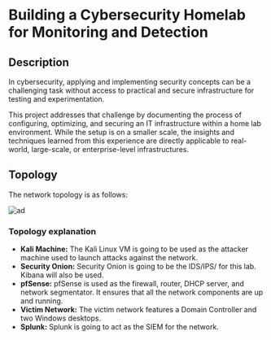 # Building a Cybersecurity Homelab for Monitoring and Detection
## Description
In cybersecurity, applying and implementing security concepts can be a challenging task without access to practical and secure infrastructure for testing and experimentation.

This project addresses that challenge by documenting the process of configuring, optimizing, and securing an IT infrastructure within a home lab environment. While the setup is on a smaller scale, the insights and techniques learned from this experience are directly applicable to real-world, large-scale, or enterprise-level infrastructures.

## Topology
The network topology is as follows:

![ad](https://static.wixstatic.com/media/1f97f7_c3819a585fb44cc896e93c99d512ba1a~mv2.jpg/v1/fill/w_740,h_496,al_c,q_90/1f97f7_c3819a585fb44cc896e93c99d512ba1a~mv2.webp)

### Topology explanation

- **Kali Machine:** The Kali Linux VM is going to be used as the attacker machine used to launch attacks against the network.
- **Security Onion:** Security Onion is going to be the IDS/IPS/ for this lab. Kibana will also be used.  
- **pfSense:** pfSense is used as the firewall, router, DHCP server, and network segmentator. It ensures that all the network components are up and running.
- **Victim Network:** The victim network features a Domain Controller and two Windows desktops.
- **Splunk:** Splunk is going to act as the SIEM for the network.

